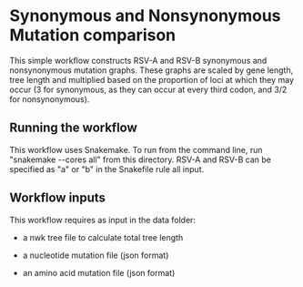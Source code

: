 # Synonymous and Nonsynonymous Mutation comparison

This simple workflow constructs RSV-A and RSV-B synonymous and nonsynonymous mutation graphs.
These graphs are scaled by gene length, tree length and multiplied based on the proportion of loci
 at which they may occur (3 for synonymous, as they can occur at every third codon, and 3/2 for nonsynonymous).

## Running the workflow

This workflow uses Snakemake. To run from the command line, run "snakemake --cores all" from this directory.
RSV-A and RSV-B can be specified as "a" or "b" in the Snakefile rule all input. 

## Workflow inputs

This workflow requires as input in the data folder:

* a nwk tree file to calculate total tree length

* a nucleotide mutation file (json format)

* an amino acid mutation file (json format)
